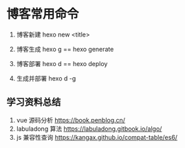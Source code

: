 # 博客常用命令

1. 博客新建
   hexo new \<title>

2. 博客生成
   hexo g == hexo generate

3. 博客部署
   hexo d == hexo deploy

4. 生成并部署
   hexo d -g

## 学习资料总结

1. vue 源码分析
   https://book.penblog.cn/
2. labuladong 算法
   https://labuladong.gitbook.io/algo/
3. js 兼容性查询
   https://kangax.github.io/compat-table/es6/
